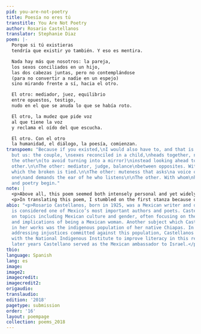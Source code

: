 ```yaml
---
pid: you-are-not-poetry
title: Poesía no eres tú
transtitle: You Are Not Poetry
author: Rosario Castellanos
translator: Stephanie Diaz
poem: |-
  Porque si tú existieras
  tendría que existir yo también. Y eso es mentira.

  Nada hay más que nosotros: la pareja,
  los sexos conciliados en un hijo,
  las dos cabezas juntas, pero no contemplándose
  (para no convertir a nadie en un espejo)
  sino mirando frente a sí, hacia el otro.

  El otro: mediador, juez, equilibrio
  entre opuestos, testigo,
  nudo en el que se anuda lo que se había roto.

  El otro, la mudez que pide voz
  al que tiene la voz
  y reclama el oído del que escucha.

  El otro. Con el otro
  la humanidad, el diálogo, la poesía, comienzan.
transpoem: "Because if you existed,\nI would also have to, and that is wrong.\n\nNothing
  but us: the couple, \nsexes reconciled in a child,\nheads together, neither studying
  the other\n(to avoid turning into a mirror)\ninstead looking ahead towards each
  other.\n\nThe other: mediator, judge, balance\nbetween opposites. Witness, knot\nin
  which the broken is tied.\n\nThe other: muteness that asks\na voice of he who has
  one\nand demands the ear of he who listens\n\nThe other. With whom\nhumanity, dialogue,
  and poetry begin."
note: |
  <p>Above all, this poem seemed both intensely personal and yet widely universal. In this poem Castellanos addresses her quarrels with the concept of what a relationship is and what this means to her existence as an individual. I think that it’s particularly important to consider the time and place in which “Poesía no eres tú” was created, as the role of women at this point in time was often very restrictive.</p>
  <p>In translating this poem, I stumbled on the first stanza because of the line “Y eso es mentira.” First of all, the line begins with the word “and,” a conjunction which every elementary teacher clearly told me should never start a sentence. In the original version I found that <em>y</em> has a more disruptive quality because the sharp sound of its pronunciation does not allow you to rest after the end of the first sentence, but instead pushes you into Castellanos’ next definitive line. Secondly, the sentence itself is a bit tricky since it does not use an article. Literally, the line reads “And that is lie.” To clear up this issue, I first tried to simply insert the article and say, “And that is a lie.” However, I found that this version did not quite pack the same punch that Castellano’s did. I then realized that what made her version so impactful was that I could imagine the lines being spoken in an argument, so my translation of “and that is <em>wrong</em>” was my effort to replicate this effect.</p>
abio: "<p>Rosario Castellanos, born in 1925, was a Mexican writer and diplomat who
  is considered one of Mexico’s most important authors and poets. Castellanos wrote
  on topics including Mexican culture and gender, often focusing on the intersection
  and implications of being a Mexican woman. Another subject which Castellanos highlighted
  in her works was the indigenous population of her native Chiapas. In addition to
  addressing injustices committed against this population, Castellanos also worked
  with the National Indigenous Institute to improve literacy in this region. In her
  later years Castellano served as the Mexican ambassador to Israel.</p>"
tbio:
language: Spanish
lang: es
image:
image2:
imagecredit:
imagecredit2:
origaudio:
translaudio:
edition: '2018'
pagetype: submission
order: '16'
layout: poempage
collection: poems_2018
---
```

